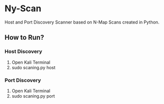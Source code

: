 # Ny-Scan
Host and Port Discovery Scanner based on N-Map Scans created in Python.

## How to Run?
### Host Discovery
1. Open Kali Terminal
2. sudo scaning.py host <ip-address>
### Port Discovery
1. Open Kali Terminal
2. sudo scaning.py port <ip-address>

